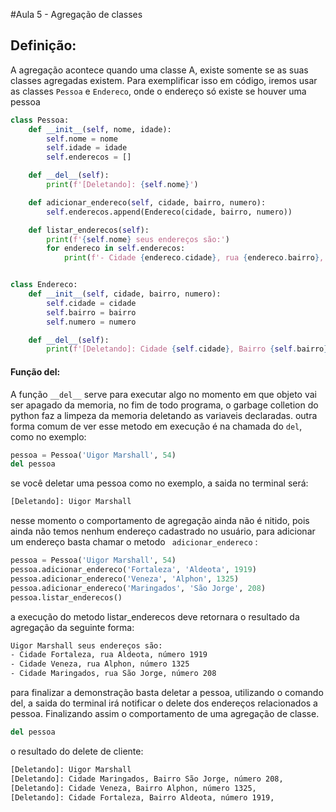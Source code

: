 #Aula 5 - Agregação de classes
## Definição:
A agregação acontece quando uma classe A, existe somente se as suas classes agregadas existem.
Para exemplificar isso em código,
iremos usar as classes ```Pessoa``` e ```Endereco```, onde o endereço só existe se houver uma pessoa
```python
class Pessoa:
    def __init__(self, nome, idade):
        self.nome = nome
        self.idade = idade
        self.enderecos = []

    def __del__(self):
        print(f'[Deletando]: {self.nome}')

    def adicionar_endereco(self, cidade, bairro, numero):
        self.enderecos.append(Endereco(cidade, bairro, numero))

    def listar_enderecos(self):
        print(f'{self.nome} seus endereços são:')
        for endereco in self.enderecos:
            print(f'- Cidade {endereco.cidade}, rua {endereco.bairro}, número {endereco.numero}')


class Endereco:
    def __init__(self, cidade, bairro, numero):
        self.cidade = cidade
        self.bairro = bairro
        self.numero = numero

    def __del__(self):
        print(f'[Deletando]: Cidade {self.cidade}, Bairro {self.bairro}, número {self.numero},')
```
#### Função __del__:
A função ```__del__``` serve para executar algo no momento em que objeto vai ser apagado da memoria,
no fim de todo programa, o garbage colletion do python faz a limpeza da memoria deletando as variaveis declaradas.
outra forma comum de ver esse metodo em execução é na chamada do ```del```, como no exemplo:

``` python
pessoa = Pessoa('Uigor Marshall', 54)
del pessoa
```

se você deletar uma pessoa como no exemplo, a saida no terminal será:
``` bash
[Deletando]: Uigor Marshall
``` 
nesse momento o comportamento de agregação ainda não é nitido, pois ainda não temos nenhum endereço cadastrado no usuário,
para adicionar um endereço basta chamar o metodo ``` adicionar_endereco``` :
``` python
pessoa = Pessoa('Uigor Marshall', 54)
pessoa.adicionar_endereco('Fortaleza', 'Aldeota', 1919)
pessoa.adicionar_endereco('Veneza', 'Alphon', 1325)
pessoa.adicionar_endereco('Maringados', 'São Jorge', 208)
pessoa.listar_enderecos()
```

a execução do metodo listar_enderecos deve retornara o resultado da agregação da seguinte forma:

``` bash
Uigor Marshall seus endereços são:
- Cidade Fortaleza, rua Aldeota, número 1919
- Cidade Veneza, rua Alphon, número 1325
- Cidade Maringados, rua São Jorge, número 208
``` 

para finalizar a demonstração basta deletar a pessoa, utilizando o comando del, a saida do terminal irá notificar o delete
dos endereços relacionados a pessoa. Finalizando assim o comportamento de uma agregação de classe.
``` python
del pessoa
``` 
o resultado do delete de cliente:
``` bash
[Deletando]: Uigor Marshall
[Deletando]: Cidade Maringados, Bairro São Jorge, número 208,
[Deletando]: Cidade Veneza, Bairro Alphon, número 1325,
[Deletando]: Cidade Fortaleza, Bairro Aldeota, número 1919,
``` 